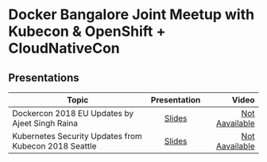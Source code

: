 # Docker Bangalore Joint Meetup with Kubecon & OpenShift + CloudNativeCon

## Presentations


| Topic        | Presentation          | Video  |
| ------------- |:-------------:| -----:|
| Dockercon 2018 EU Updates by Ajeet Singh Raina| [Slides](https://www.slideshare.net/ajeetraina/dockercon-2018-eu-updates) | [Not Aavailable]() |
| Kubernetes Security Updates from Kubecon 2018 Seattle | [Slides](https://www.slideshare.net/surajssd009005/kubernetes-security-updates-from-kubecon-2018-seattle) | [Not Aavailable]() |
